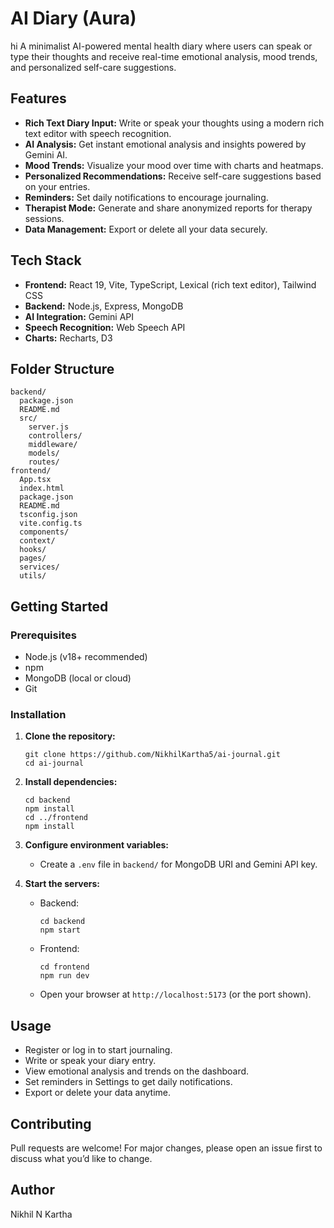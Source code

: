 # AI Diary (Aura)

hi
A minimalist AI-powered mental health diary where users can speak or type their thoughts and receive real-time emotional analysis, mood trends, and personalized self-care suggestions.

## Features
- **Rich Text Diary Input:** Write or speak your thoughts using a modern rich text editor with speech recognition.
- **AI Analysis:** Get instant emotional analysis and insights powered by Gemini AI.
- **Mood Trends:** Visualize your mood over time with charts and heatmaps.
- **Personalized Recommendations:** Receive self-care suggestions based on your entries.
- **Reminders:** Set daily notifications to encourage journaling.
- **Therapist Mode:** Generate and share anonymized reports for therapy sessions.
- **Data Management:** Export or delete all your data securely.

## Tech Stack
- **Frontend:** React 19, Vite, TypeScript, Lexical (rich text editor), Tailwind CSS
- **Backend:** Node.js, Express, MongoDB
- **AI Integration:** Gemini API
- **Speech Recognition:** Web Speech API
- **Charts:** Recharts, D3

## Folder Structure
```
backend/
  package.json
  README.md
  src/
    server.js
    controllers/
    middleware/
    models/
    routes/
frontend/
  App.tsx
  index.html
  package.json
  README.md
  tsconfig.json
  vite.config.ts
  components/
  context/
  hooks/
  pages/
  services/
  utils/
```

## Getting Started

### Prerequisites
- Node.js (v18+ recommended)
- npm
- MongoDB (local or cloud)
- Git

### Installation
1. **Clone the repository:**
   ```
   git clone https://github.com/NikhilKartha5/ai-journal.git
   cd ai-journal
   ```
2. **Install dependencies:**
   ```
   cd backend
   npm install
   cd ../frontend
   npm install
   ```
3. **Configure environment variables:**
   - Create a `.env` file in `backend/` for MongoDB URI and Gemini API key.

4. **Start the servers:**
   - Backend:
     ```
     cd backend
     npm start
     ```
   - Frontend:
     ```
     cd frontend
     npm run dev
     ```
   - Open your browser at `http://localhost:5173` (or the port shown).

## Usage
- Register or log in to start journaling.
- Write or speak your diary entry.
- View emotional analysis and trends on the dashboard.
- Set reminders in Settings to get daily notifications.
- Export or delete your data anytime.

## Contributing
Pull requests are welcome! For major changes, please open an issue first to discuss what you’d like to change.

## Author
Nikhil N Kartha

